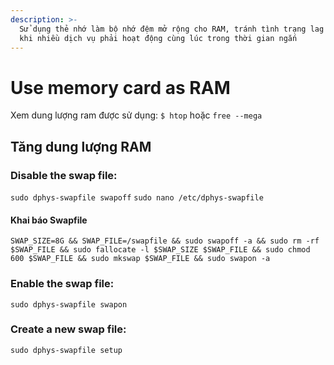 ```yaml
---
description: >-
  Sử dụng thẻ nhớ làm bộ nhớ đệm mở rộng cho RAM, tránh tình trạng lag hệ thống
  khi nhiều dịch vụ phải hoạt động cùng lúc trong thời gian ngắn
---
```


# Use memory card as RAM

Xem dung lượng ram được sử dụng: `$ htop` hoặc `free --mega`

## Tăng dung lượng RAM

### Disable the swap file:

`sudo dphys-swapfile swapoff` `sudo nano /etc/dphys-swapfile`

#### Khai báo Swapfile

```
SWAP_SIZE=8G && SWAP_FILE=/swapfile && sudo swapoff -a && sudo rm -rf $SWAP_FILE && sudo fallocate -l $SWAP_SIZE $SWAP_FILE && sudo chmod 600 $SWAP_FILE && sudo mkswap $SWAP_FILE && sudo swapon -a
```

### Enable the swap file:

`sudo dphys-swapfile swapon`

### Create a new swap file:

`sudo dphys-swapfile setup`
